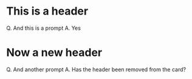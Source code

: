 # This is a header

Q. And this is a prompt
A. Yes

# Now a new header
Q. And another prompt
A. Has the header been removed from the card?